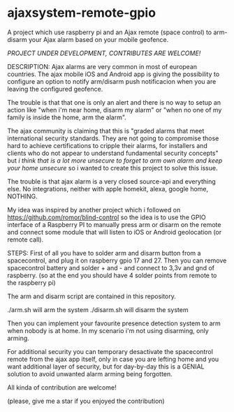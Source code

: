 # ajaxsystem-remote-gpio
A project which use raspberry pi and an Ajax remote (space control) to arm-disarm your Ajax alarm based on your mobile geofence.

*PROJECT UNDER DEVELOPMENT, CONTRIBUTES ARE WELCOME!*

DESCRIPTION: Ajax alarms are very common in most of european countries. The ajax mobile iOS and Android app is giving the possibility to configure an option to notify arm/disarm push notificacion when you are leaving the configured geofence. 

The trouble is that that one is only an alert and there is no way to setup an action like "when i'm near home, disarm my alarm" or "when no one of my family is inside the home, arm the alarm".

The ajax community is claiming that this is "graded alarms that meet international security standards. They are not going to compromise those hard to achieve certifications to cripple their alarms, for installers and clients who do not appear to understand fundamental security concepts" but *i think that is a lot more unsecure to forget to arm own alarm and keep your home unsecure* so i wanted to create this project to solve this issue.

The trouble is that ajax alarm is a very closed source-api and everything else. No integrations, neither with apple homekit, alexa, google home, NOTHING.

My idea was inspired by another project which i followed on https://github.com/romor/blind-control so the idea is to use the GPIO interface of a Raspberry PI to manually press arm or disarm on the remote and connect some module that will listen to iOS or Android geolocation (or remote call).

STEPS:
First of all you have to solder arm and disarm button from a spacecontrol, and plug it on raspberry gpio 17 and 27.
Then you can remove spacecontrol battery and solder + and - and connect to 3,3v and gnd of raspberry. 
(so at the end you should have 4 solder points from remote to the raspberry pi)

The arm and disarm script are contained in this repository.

./arm.sh will arm the system
./disarm.sh will disarm the system

Then you can implement your favourite presence detection system to arm when nobody is at home. 
In my scenario i'm not using disarming, only arming.

For additional security you can temporary desactivate the spacecontrol remote from the ajax app itself, only in case you are lefting home and you want additional layer of security, but for day-by-day this is a GENIAL solution to avoid unwanted alarm arming being forgotten.

All kinda of contribution are welcome!


(please, give me a star if you enjoyed the contribution)

